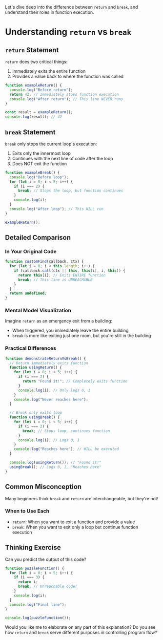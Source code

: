 Let's dive deep into the difference between `return` and `break`, and understand their roles in function execution.

# Understanding `return` vs `break`

## `return` Statement

`return` does two critical things:

1. Immediately exits the entire function
2. Provides a value back to where the function was called

```javascript
function exampleReturn() {
  console.log("Before return");
  return 42; // Immediately stops function execution
  console.log("After return"); // This line NEVER runs
}

const result = exampleReturn();
console.log(result); // 42
```

## `break` Statement

`break` only stops the current loop's execution:

1. Exits only the innermost loop
2. Continues with the next line of code after the loop
3. Does NOT exit the function

```javascript
function exampleBreak() {
  console.log("Before loop");
  for (let i = 0; i < 5; i++) {
    if (i === 2) {
      break; // Stops the loop, but function continues
    }
    console.log(i);
  }
  console.log("After loop"); // This WILL run
}

exampleReturn();
```

## Detailed Comparison

### In Your Original Code

```javascript
function customFind(callback, ctx) {
  for (let i = 0; i < this.length; i++) {
    if (callback.call(ctx || this, this[i], i, this)) {
      return this[i]; // Exits ENTIRE function
      break; // This line is UNREACHABLE
    }
  }
  return undefined;
}
```

### Mental Model Visualization

Imagine `return` as an emergency exit from a building:

- When triggered, you immediately leave the entire building
- `break` is more like exiting just one room, but you're still in the building

### Practical Differences

```javascript
function demonstrateReturnVsBreak() {
  // Return immediately exits function
  function usingReturn() {
    for (let i = 0; i < 5; i++) {
      if (i === 2) {
        return "Found it!"; // Completely exits function
      }
      console.log(i); // Only logs 0, 1
    }
    console.log("Never reaches here");
  }

  // Break only exits loop
  function usingBreak() {
    for (let i = 0; i < 5; i++) {
      if (i === 2) {
        break; // Stops loop, continues function
      }
      console.log(i); // Logs 0, 1
    }
    console.log("Reaches here"); // WILL be executed
  }

  console.log(usingReturn()); // "Found it!"
  usingBreak(); // Logs 0, 1, "Reaches here"
}
```

## Common Misconception

Many beginners think `break` and `return` are interchangeable, but they're not!

### When to Use Each

- `return`: When you want to exit a function and provide a value
- `break`: When you want to exit only a loop but continue function execution

## Thinking Exercise

Can you predict the output of this code?

```javascript
function puzzleFunction() {
  for (let i = 0; i < 5; i++) {
    if (i === 3) {
      return i;
      break; // Unreachable code!
    }
    console.log(i);
  }
  console.log("Final line");
}

console.log(puzzleFunction());
```

Would you like me to elaborate on any part of this explanation? Do you see how `return` and `break` serve different purposes in controlling program flow?
